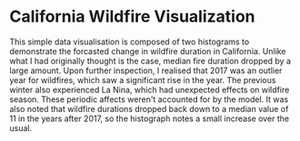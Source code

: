 # California Wildfire Visualization

This simple data visualisation is composed of two histograms to demonstrate the forcasted change in wildfire duration in California. Unlike what I had originally thought is the case, median fire duration dropped by a large amount. Upon further inspection, I realised that 2017 was an outlier year for wildfires, which saw a significant rise in the year. The previous winter also experienced La Nina, which had unexpected effects on wildfire season. These periodic affects weren't accounted for by the model. It was also noted that wildfire durations dropped back down to a median value of 11 in the years after 2017, so the histograph notes a small increase over the usual.

